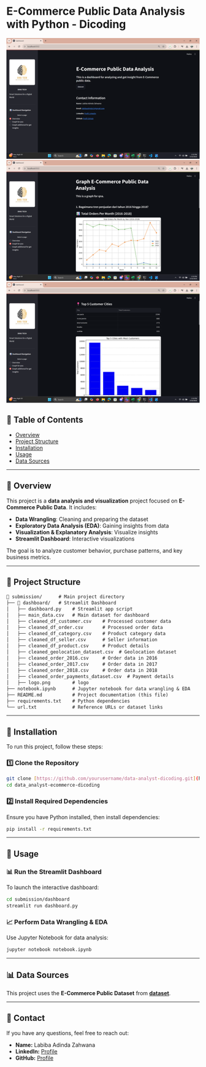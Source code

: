 # E-Commerce Public Data Analysis with Python - Dicoding

![Dashboard Screenshot 1](image1.png)
![Dashboard Screenshot 2](image2.png)
![Dashboard Screenshot 3](image3.png)



## 📖 Table of Contents
- [Overview](##overview)
- [Project Structure](##project-structure)
- [Installation](##installation)
- [Usage](##usage)
- [Data Sources](#$data-sources)

---

## 📌 Overview
This project is a **data analysis and visualization** project focused on **E-Commerce Public Data**. It includes:
-  **Data Wrangling**: Cleaning and preparing the dataset
-  **Exploratory Data Analysis (EDA)**: Gaining insights from data
-  **Visualization & Explanatory Analysis**: Visualize insights
-  **Streamlit Dashboard**: Interactive visualizations

The goal is to analyze customer behavior, purchase patterns, and key business metrics.

---

## 📂 Project Structure
```
📂 submission/      # Main project directory
├── 📂 dashboard/   # Streamlit Dashboard
│   ├── dashboard.py    # Streamlit app script
│   ├── main_data.csv   # Main dataset for dashboard
│   ├── cleaned_df_customer.csv    # Processed customer data
│   ├── cleaned_df_order.csv       # Processed order data
│   ├── cleaned_df_category.csv    # Product category data
│   ├── cleaned_df_seller.csv      # Seller information
│   ├── cleaned_df_product.csv     # Product details
│   ├── cleaned_geolocation_dataset.csv  # Geolocation dataset
│   ├── cleaned_order_2016.csv     # Order data in 2016
│   ├── cleaned_order_2017.csv     # Order data in 2017
│   ├── cleaned_order_2018.csv     # Order data in 2018
│   ├── cleaned_order_payments_dataset.csv  # Payment details
│   ├── logo.png        # logo
├── notebook.ipynb      # Jupyter notebook for data wrangling & EDA
├── README.md           # Project documentation (this file)
├── requirements.txt    # Python dependencies
└── url.txt             # Reference URLs or dataset links
```

---

## 🔧 Installation
To run this project, follow these steps:

### 1️⃣ Clone the Repository
```bash
git clone [https://github.com/yourusername/data-analyst-dicoding.git](https://github.com/labibaadinda/data_analyst-ecommerce-dicoding.git)
cd data_analyst-ecommerce-dicoding
```

### 2️⃣ Install Required Dependencies
Ensure you have Python installed, then install dependencies:
```bash
pip install -r requirements.txt
```

---

## 🚀 Usage
### 📊 **Run the Streamlit Dashboard**
To launch the interactive dashboard:
```bash
cd submission/dashboard
streamlit run dashboard.py
```

### 📈 **Perform Data Wrangling & EDA**
Use Jupyter Notebook for data analysis:
```bash
jupyter notebook notebook.ipynb
```

---

## 📊 Data Sources
This project uses the **E-Commerce Public Dataset** from **[dataset](https://www.kaggle.com/datasets/olistbr/brazilian-ecommerce?resource=download)**.

---

## 📧 Contact
If you have any questions, feel free to reach out:
- **Name:** Labiba Adinda Zahwana
- **LinkedIn:** [Profile](https://id.linkedin.com/in/labibaadinda/)
- **GitHub:** [Profile](https://github.com/labibaadinda)

